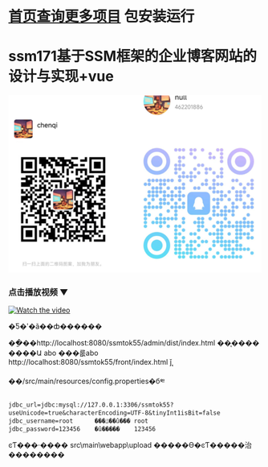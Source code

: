 # [首页查询更多项目](https://github.com/GraduationProject-ssm) 包安装运行


# ssm171基于SSM框架的企业博客网站的设计与实现+vue

![picture](https://raw.githubusercontent.com/GraduationProject-springboot/.github/main/img/wx.png)

### 点击播放视频 ▼
[![Watch the video](https://i.sstatic.net/Vp2cE.png)](https://www.bilibili.com/video/BV1T48XecE9G?p=165)


�Ƽ�ʹ�ã��ȸ������

��ַ��http://localhost:8080/ssmtok55/admin/dist/index.html ��̨���� 
����Ա abo  ���룺abo  
http://localhost:8080/ssmtok55/front/index.html ǰ̨

 
 
��/src/main/resources/config.properties�б༭
											
	jdbc_url=jdbc:mysql://127.0.0.1:3306/ssmtok55?useUnicode=true&characterEncoding=UTF-8&tinyInt1isBit=false
	jdbc_username=root	    ���ݿ��û��� root
	jdbc_password=123456	�û�����    123456


ͼƬ���·���� src\main\webapp\upload �����ϴ�ͼƬ�����治��������











